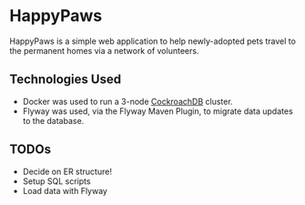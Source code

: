 # HappyPaws

HappyPaws is a simple web application to help newly-adopted pets travel to the permanent homes via a network of volunteers.

## Technologies Used

* Docker was used to run a 3-node [CockroachDB](https://www.cockroachlabs.com/) cluster.
* Flyway was used, via the Flyway Maven Plugin, to migrate data updates to the database.

## TODOs

* Decide on ER structure!
* Setup SQL scripts
* Load data with Flyway

